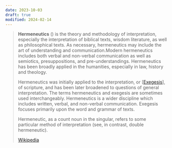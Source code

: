```yaml
---
date: 2023-10-03
draft: true
modified: 2024-02-14
---
```


> **Hermeneutics** () is the theory and methodology of interpretation, especially the interpretation of biblical texts, wisdom literature, as well as philosophical texts. As necessary, hermeneutics may include the art of understanding and communication.Modern hermeneutics includes both verbal and non-verbal communication as well as semiotics, presuppositions, and pre-understandings. Hermeneutics has been broadly applied in the humanities, especially in law, history and theology.
> 
> Hermeneutics was initially applied to the interpretation, or [[Exegesis]], of scripture, and has been later broadened to questions of general interpretation. The terms hermeneutics and exegesis are sometimes used interchangeably. Hermeneutics is a wider discipline which includes written, verbal, and non-verbal communication. Exegesis focuses primarily upon the word and grammar of texts.
> 
> Hermeneutic, as a count noun in the singular, refers to some particular method of interpretation (see, in contrast, double hermeneutic).
> 
> [Wikipedia](https://en.wikipedia.org/wiki/Hermeneutics)

[//begin]: # "Autogenerated link references for markdown compatibility"
[Exegesis]: Exegesis "Exegesis"
[//end]: # "Autogenerated link references"